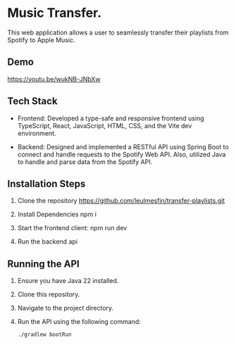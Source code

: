 
# Music Transfer.

This web application allows a user to seamlessly transfer their playlists from Spotify to Apple Music.


## Demo
https://youtu.be/wukNB-JNbXw

## Tech Stack
- Frontend: Developed a type-safe and responsive frontend using TypeScript, React, JavaScript, HTML, CSS, and the Vite dev environment.

- Backend: Designed and implemented a RESTful API using Spring Boot to connect and handle requests to the Spotify Web API. Also, utilized Java to handle and parse data from the Spotify API.
## Installation Steps
1. Clone the repository
https://github.com/leulmesfin/transfer-playlists.git

2. Install Dependencies
npm i

3. Start the frontend client:
npm run dev

4. Run the backend api
## Running the API

1. Ensure you have Java 22 installed.
2. Clone this repository.
3. Navigate to the project directory.
4. Run the API using the following command:

   ```bash
   ./gradlew bootRun
